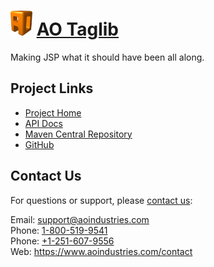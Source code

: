 # [<img src="ao-logo.png" alt="AO Logo" width="35" height="40">](https://www.aoindustries.com/) [AO Taglib](https://www.aoindustries.com/ao-taglib/)
Making JSP what it should have been all along.

## Project Links
* [Project Home](https://www.aoindustries.com/ao-taglib/)
* [API Docs](https://www.aoindustries.com/ao-taglib/apidocs/)
* [Maven Central Repository](https://search.maven.org/#search|gav|1|g:%22com.aoindustries%22%20AND%20a:%22ao-taglib%22)
* [GitHub](https://github.com/aoindustries/ao-taglib)

## Contact Us
For questions or support, please [contact us](https://www.aoindustries.com/contact):

Email: [support@aoindustries.com](mailto:support@aoindustries.com)  
Phone: [1-800-519-9541](tel:1-800-519-9541)  
Phone: [+1-251-607-9556](tel:+1-251-607-9556)  
Web: https://www.aoindustries.com/contact
